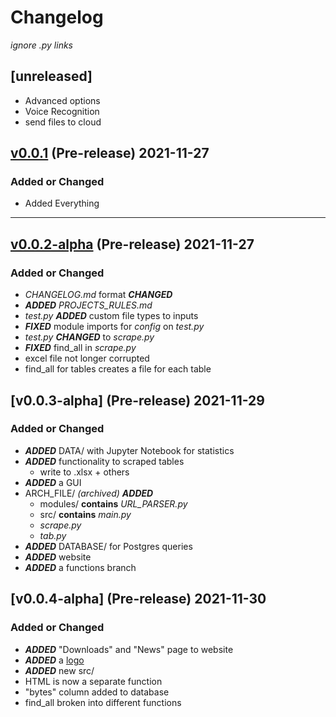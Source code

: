 # Changelog

*ignore .py links*

## [unreleased]
- Advanced options
- Voice Recognition
- send files to cloud

## [v0.0.1](https://github.com/Andrew95496/hypergraze/tree/v0.0.1) (Pre-release) 2021-11-27

### Added or Changed

- Added Everything

___

## [v0.0.2-alpha](https://github.com/Andrew95496/hypergraze/releases/tag/v0.0.2) (Pre-release) 2021-11-27

### Added or Changed

- *CHANGELOG.md* format ***CHANGED***
- ***ADDED*** *PROJECTS_RULES.md* 
- *test.py* ***ADDED*** custom file types to inputs
- ***FIXED*** module imports for *config* on *test.py*
- *test.py* ***CHANGED*** to *scrape.py*
- ***FIXED*** find_all in *scrape.py*
- excel file not longer corrupted
- find_all for tables creates a file for each table

## [v0.0.3-alpha] (Pre-release) 2021-11-29

### Added or Changed

- ***ADDED*** DATA/ with Jupyter Notebook for statistics
- ***ADDED*** functionality to scraped tables
    - write to .xlsx + others
- ***ADDED*** a GUI
- ARCH_FILE/ *(archived)*  ***ADDED***
    - modules/ **contains** *URL_PARSER.py*
    - src/ **contains** *main.py*
    - *scrape.py*
    - *tab.py*
- ***ADDED*** DATABASE/ for Postgres queries
- ***ADDED*** website
- ***ADDED*** a functions branch 

## [v0.0.4-alpha] (Pre-release) 2021-11-30

### Added or Changed

- ***ADDED*** "Downloads" and "News" page to website
- ***ADDED*** a [logo](https://user-images.githubusercontent.com/70408199/143919658-fd532ff3-240c-48db-9ab0-3b309e57a585.gif)
- ***ADDED*** new src/ 
- HTML is now a separate function
- "bytes" column added to database
- find_all broken into different functions


